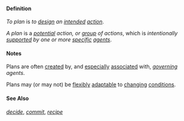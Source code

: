 #### Definition

*To plan* is *to [design](https://github.com/gcassel/Modular-Organization-Terminology/blob/master/terms/design.md) an [intended](https://github.com/gcassel/Modular-Organization-Terminology/blob/master/terms/intend.md) [action](https://github.com/gcassel/Modular-Organization-Terminology/blob/master/terms/act.md)*.

*A plan* is a *[potential](https://github.com/gcassel/Modular-Organization-Terminology/blob/master/terms/potential.md) action, or [group](https://github.com/gcassel/Modular-Organization-Terminology/blob/master/terms/group.md) of actions*, which is *intentionally [supported](https://github.com/gcassel/Modular-Organization-Terminology/blob/master/terms/support.md) by one or more [specific](https://github.com/gcassel/Modular-Organization-Terminology/blob/master/terms/specific.md) [agents](https://github.com/gcassel/Modular-Organization-Terminology/blob/master/terms/agent.md)*.  
 
#### Notes  

Plans are often [created](https://github.com/gcassel/Modular-Organization-Terminology/blob/master/terms/create.md) by, and [especially](https://github.com/gcassel/Modular-Organization-Terminology/blob/master/terms/specialize.md) [associated](https://github.com/gcassel/Modular-Organization-Terminology/blob/master/terms/associate.md) with, *[governing](https://github.com/gcassel/Modular-Organization-Terminology/blob/master/terms/governance.md) agents*.

Plans may (or may not) be [flexibly](https://github.com/gcassel/Modular-Organization-Terminology/blob/master/terms/flexible.md) [adaptable](https://github.com/gcassel/Modular-Organization-Terminology/blob/master/terms/adapt.md) to [changing](https://github.com/gcassel/Modular-Organization-Terminology/blob/master/terms/change.md) [conditions](https://github.com/gcassel/Modular-Organization-Terminology/blob/master/terms/status.md).

#### See Also 

*[decide](https://github.com/gcassel/Modular-Organization-Terminology/blob/master/terms/decide.md)*, *[commit](https://github.com/gcassel/Modular-Organization-Terminology/blob/master/terms/commit.md)*, *[recipe](https://github.com/gcassel/Modular-Organization-Terminology/blob/master/terms/recipe.md)*
